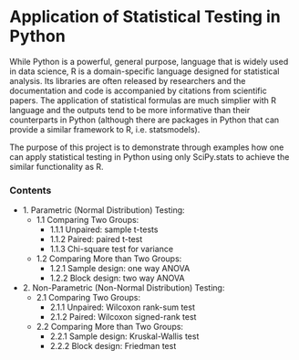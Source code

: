 # Application of Statistical Testing in Python

While Python is a powerful, general purpose, language that is widely used in data science, R is a domain-specific language designed for statistical analysis. Its libraries are often released by researchers and the documentation and code is accompanied by citations from scientific papers. The application of statistical formulas are much simplier with R language and the outputs tend to be more informative than their counterparts in Python (although there are packages in Python that can provide a similar framework to R, i.e. statsmodels). 

The purpose of this project is to demonstrate through examples how one can apply statistical testing in Python using only SciPy.stats to achieve the similar functionality as R. 

### Contents

<ul>
  <li>1. Parametric (Normal Distribution) Testing:   
    <ul>
      <li>1.1 Comparing Two Groups:
        <ul>
          <li>1.1.1 Unpaired: sample t-tests</li>
          <li>1.1.2 Paired: paired t-test</li>
          <li>1.1.3 Chi-square test for variance</li>
        </ul>
      </li>
      <li>1.2 Comparing More than Two Groups:
        <ul>
          <li>1.2.1 Sample design: one way ANOVA</li>
          <li>1.2.2 Block design: two way ANOVA</li>
        </ul>
      </li>
     </ul>
    </li>
    <li>2. Non-Parametric (Non-Normal Distribution) Testing:   
      <ul>
        <li>2.1 Comparing Two Groups:
           <ul>
             <li>2.1.1 Unpaired: Wilcoxon rank-sum test</li>
             <li>2.1.2 Paired: Wilcoxon signed-rank test </li>
           </ul>
        </li>
        <li>2.2 Comparing More than Two Groups:
           <ul>
             <li>2.2.1 Sample design: Kruskal-Wallis test</li>
             <li>2.2.2 Block design: Friedman test</li>
           </ul>
        </li>
      </ul>
    </li>
</ul>
